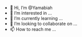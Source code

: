 - 👋 Hi, I’m @Yamabiah
- 👀 I’m interested in ...
- 🌱 I’m currently learning ...
- 💞️ I’m looking to collaborate on ...
- 📫 How to reach me ...

<!---
Yamabiah/Yamabiah is a ✨ special ✨ repository because its `README.md` (this file) appears on your GitHub profile.
You can click the Preview link to take a look at your changes.
--->
